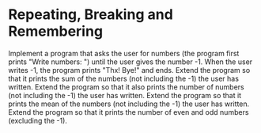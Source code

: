 
# Repeating, Breaking and Remembering

Implement a program that asks the user for numbers (the program first prints "Write numbers: ") until the user gives the number -1. When the user writes -1, the program prints "Thx! Bye!" and ends.
Extend the program so that it prints the sum of the numbers (not including the -1) the user has written.
Extend the program so that it also prints the number of numbers (not including the -1) the user has written.
Extend the program so that it prints the mean of the numbers (not including the -1) the user has written.
Extend the program so that it prints the number of even and odd numbers (excluding the -1).
